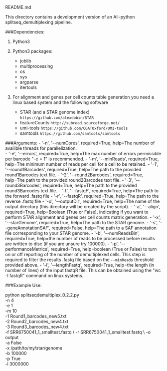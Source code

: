 README.md

This directory contains a development version of an All-python splitseq_demultiplexing pipeline.

###Dependencies:
1. Python3

2. Python3 packages:
	- joblib
	- multiprocessing
	- os
	- sys
	- argparse
	- itertools

3. For alignment and genes per cell counts table generation you need a linux based system and the following software 
	- STAR (and a STAR genome index) `https://github.com/alexdobin/STAR`
	- featureCounts `http://subread.sourceforge.net/`	
	- umi-tools `https://github.com/CGATOxford/UMI-tools`
	- samtools `https://github.com/samtools/samtools`

###Arguments:
	- '-n', '--numCores', required=True, help=The number of availible threads for parallelization. \
	- '-e', '--errors', required=True, help=The max number of errors permissible per barcode "-e = 1" is recommended.
	- '-m', '--minReads', required=True, help=The minimum number of reads per cell for a cell to be retained.
	- '-1', '--round1Barcodes', required=True, help=The path to the provided round1Barcodes text file.
	- '-2', '--round2Barcodes', required=True, help=The path to the provided round2Barcodes text file.
	- '-3', '--round3Barcodes', required=True, help=The path to the provided round3Barcodes text file.
	- '-f', '--fastqF', required=True, help=The path to the forward .fastq file
	- '-r', '--fastqR', required=True, help=The path to the reverse .fastq file
	- '-o', '--outputDir', required=True, help=The name of the output directory (this directory will be created by the script).
	- '-a', '--align', required=True, help=Boolean (True or False), indicating if you want to perform STAR alignment and genes per cell counts matrix generation.
	- '-x', '--starGenome', required=True, help=The path to the STAR genome.
	- '-s', '--geneAnnotationSAF', required=False, help=The path to a SAF annotation file corresponding to your STAR genome.
	- '-b', '--numReadsBin', required=True, help=the number of reads to be processed before results are written to disc (if you are unsure try 100000).
	- '-p', '--performanceMetrics', required=True, help=boolean (True or False) to turn on or off reporting of the number of demultiplexed cells. This step is required to filter the results .fastq file based on the `--minReads` threshold provided above.
	- '-l', '--lengthFastq', required=True, help=the length (in number of lines) of the input fastqR file. This can be obtained using the "wc -l fastqR" command on linux systems. 


###Example Use:

python splitseqdemultiplex_0.2.2.py \
	-n 4 \
	-e 1 \
	-m 10 \
	-1 Round1_barcodes_new5.txt \
	-2 Round2_barcodes_new4.txt \
	-3 Round3_barcodes_new4.txt \
	-f SRR6750041_1_smalltest.fastq \ 
	-r SRR6750041_1_smalltest.fastq \ 
	-o output \
	-a False \
	-x /path/to/my/star/genome \
	-b 100000 \
	-p True \
	-l 3000000	

